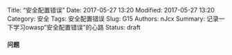 Title: “安全配置错误”
Date: 2017-05-27 13:20
Modified: 2017-05-27 13:20
Category: 安全
Tags: 安全配置错误
Slug: G15
Authors: nJcx
Summary: 记录一下学习owasp“安全配置错误”的心路
Status: draft
#### 问题